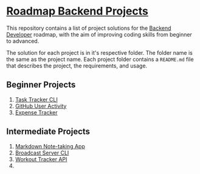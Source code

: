 # [Roadmap Backend Projects](https://roadmap.sh/backend/projects)
This repository contains a list of project solutions for the [Backend Developer](https://roadmap.sh/backend?r=backend-beginner) roadmap, with the aim of improving coding skills from beginner to advanced.

The solution for each project is in it's respective folder. The folder name is the same as the project name. Each project folder contains a `README.md` file that describes the project, the requirements, and usage.

## Beginner Projects
1. [Task Tracker CLI](https://github.com/PeterOyelegbin/RoadmapBackendProjects/tree/main/task_tracker_cli)
2. [GitHub User Activity](https://github.com/PeterOyelegbin/RoadmapBackendProjects/tree/main/github_user_activity)
3. [Expense Tracker](https://github.com/PeterOyelegbin/RoadmapBackendProjects/tree/main/expense_tracker)


## Intermediate Projects
1. [Markdown Note-taking App](https://github.com/PeterOyelegbin/RoadmapBackendProjects/tree/main/mkd_note_taking_app)
2. [Broadcast Server CLI](https://github.com/PeterOyelegbin/RoadmapBackendProjects/tree/main/broadcast_server_cli)
3. [Workout Tracker API](https://github.com/PeterOyelegbin/RoadmapBackendProjects/tree/main/workout_tracker_api)
4. 
